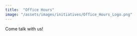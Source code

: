 ```yaml
---
title:  "Office Hours"
image: "/assets/images/initiatives/Office_Hours_Logo.png"
---
```

Come talk with us!